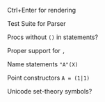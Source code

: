 Ctrl+Enter for rendering

Test Suite for Parser

Procs without `()` in statements?

Proper support for `,`

Name statements `"A"(X)`

Point constructors `A = (1|1)`

Unicode set-theory symbols?
